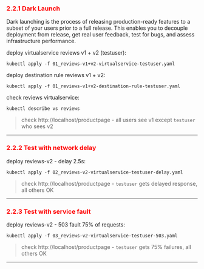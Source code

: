 ### <font color='red'> 2.2.1 Dark Launch </font>
Dark launching is the process of releasing production-ready features to a subset of your users prior to a full release. This enables you to decouple deployment from release, get real user feedback, test for bugs, and assess infrastructure performance.  

deploy virtualservice reviews v1 + v2 (testuser):
```
kubectl apply -f 01_reviews-v1+v2-virtualservice-testuser.yaml
```
deploy destination rule reviews v1 + v2:
```
kubectl apply -f 01_reviews-v1+v2-destination-rule-testuser.yaml
```
check reviews virtualservice:
```
kubectl describe vs reviews
```
> check http://localhost/productpage - all users see v1 except `testuser` who sees v2
---

### <font color='red'> 2.2.2 Test with network delay </font>
deploy reviews-v2 - delay 2.5s:
```
kubectl apply -f 02_reviews-v2-virtualservice-testuser-delay.yaml
```
> check http://localhost/productpage - `testuser` gets delayed response, all others OK

---

### <font color='red'> 2.2.3 Test with service fault </font>
deploy reviews-v2 - 503 fault 75% of requests:
```
kubectl apply -f 03_reviews-v2-virtualservice-testuser-503.yaml
```
> check http://localhost/productpage -  `testuser` gets 75% failures, all others OK 
 
---